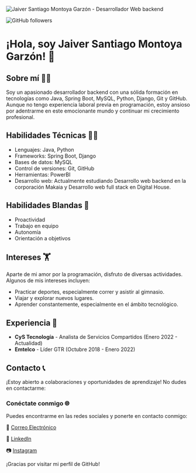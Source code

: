 ![Jaiver Santiago Montoya Garzón - Desarrollador Web backend](https://i.ibb.co/ZVHckcv/Screenshot-15.png)

![GitHub followers](https://img.shields.io/github/followers/jmontoya05?label=Follow%20me%20on%20GitHub&style=for-the-badge)

# ¡Hola, soy Jaiver Santiago Montoya Garzón! 👋

## Sobre mí 🙋‍♂️
Soy un apasionado desarrollador backend con una sólida formación en tecnologías como Java, Spring Boot, MySQL, Python, Django, Git y GitHub. Aunque no tengo experiencia laboral previa en programación, estoy ansioso por adentrarme en este emocionante mundo y continuar mi crecimiento profesional.

## Habilidades Técnicas 🧑‍💻
- Lenguajes: Java, Python 
- Frameworks: Spring Boot, Django
- Bases de datos: MySQL
- Control de versiones: Git, GitHub
- Herramientas: PowerBI
- Desarrollo web: Actualmente estudiando Desarrollo web backend en la corporación Makaia y Desarrollo web full stack en Digital House.

## Habilidades Blandas 🤝
- Proactividad
- Trabajo en equipo
- Autonomía
- Orientación a objetivos

## Intereses 🏋️
Aparte de mi amor por la programación, disfruto de diversas actividades. Algunos de mis intereses incluyen:
- Practicar deportes, especialmente correr y asistir al gimnasio.
- Viajar y explorar nuevos lugares.
- Aprender constantemente, especialmente en el ámbito tecnológico.

## Experiencia 💼
- **CyS Tecnología** - Analista de Servicios Compartidos (Enero 2022 - Actualidad)
- **Emtelco** - Líder GTR (Octubre 2018 - Enero 2022)

## Contacto 📞
¡Estoy abierto a colaboraciones y oportunidades de aprendizaje! No dudes en contactarme:
### Conéctate conmigo 🌐

Puedes encontrarme en las redes sociales y ponerte en contacto conmigo:

📧 [Correo Electrónico](mailto:santiagomontoya997@gmail.com)

👔 [LinkedIn](https://www.linkedin.com/in/jaivermontoya/)

📷 [Instagram](https://www.instagram.com/jsmontoya05/)


¡Gracias por visitar mi perfil de GitHub!
